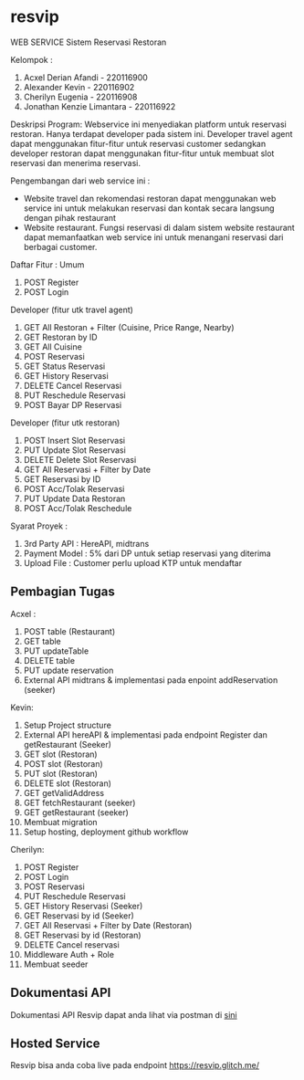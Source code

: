 # resvip

WEB SERVICE Sistem Reservasi Restoran

Kelompok :

1. Acxel Derian Afandi - 220116900
2. Alexander Kevin - 220116902
3. Cherilyn Eugenia - 220116908
4. Jonathan Kenzie Limantara - 220116922

Deskripsi Program:
Webservice ini menyediakan platform untuk reservasi restoran.
Hanya terdapat developer pada sistem ini. Developer travel agent dapat menggunakan fitur-fitur untuk reservasi customer sedangkan developer restoran dapat menggunakan fitur-fitur untuk membuat slot reservasi dan menerima reservasi.

Pengembangan dari web service ini :

- Website travel dan rekomendasi restoran dapat menggunakan web service ini untuk melakukan reservasi dan kontak secara langsung dengan pihak restaurant
- Website restaurant. Fungsi reservasi di dalam sistem website restaurant dapat memanfaatkan web service ini untuk menangani reservasi dari berbagai customer.

Daftar Fitur :
Umum

1. POST Register
2. POST Login

Developer (fitur utk travel agent)

1. GET All Restoran + Filter (Cuisine, Price Range, Nearby)
2. GET Restoran by ID
3. GET All Cuisine
4. POST Reservasi
5. GET Status Reservasi
6. GET History Reservasi
7. DELETE Cancel Reservasi
8. PUT Reschedule Reservasi
9. POST Bayar DP Reservasi

Developer (fitur utk restoran)

1. POST Insert Slot Reservasi
2. PUT Update Slot Reservasi
3. DELETE Delete Slot Reservasi
4. GET All Reservasi + Filter by Date
5. GET Reservasi by ID
6. POST Acc/Tolak Reservasi
7. PUT Update Data Restoran
8. POST Acc/Tolak Reschedule

Syarat Proyek :

1. 3rd Party API : HereAPI, midtrans
2. Payment Model : 5% dari DP untuk setiap reservasi yang diterima
3. Upload File : Customer perlu upload KTP untuk mendaftar

## Pembagian Tugas
Acxel : 
1. POST table (Restaurant)
2. GET table
3. PUT updateTable
4. DELETE table
5. PUT update reservation
6. External API midtrans & implementasi pada enpoint addReservation (seeker)

Kevin:
1. Setup Project structure
2. External API hereAPI & implementasi pada endpoint Register dan getRestaurant (Seeker)
3. GET slot (Restoran)
4. POST slot (Restoran)
5. PUT slot (Restoran)
6. DELETE slot (Restoran)
7. GET getValidAddress
8. GET fetchRestaurant (seeker)
9. GET getRestaurant (seeker)
10. Membuat migration
11. Setup hosting, deployment github workflow

Cherilyn:
1. POST Register
2. POST Login
3. POST Reservasi
4. PUT Reschedule Reservasi
5. GET History Reservasi (Seeker)
6. GET Reservasi by id (Seeker)
7. GET All Reservasi + Filter by Date (Restoran)
8. GET Reservasi by id (Restoran)
9. DELETE Cancel reservasi
10. Middleware Auth + Role
11. Membuat seeder

## Dokumentasi API
Dokumentasi API Resvip dapat anda lihat via postman di <a href='https://documenter.getpostman.com/view/27473843/2s93z58izD'> sini</a>

## Hosted Service
Resvip bisa anda coba live pada endpoint <a href='https://resvip.glitch.me/'>https://resvip.glitch.me/</a>